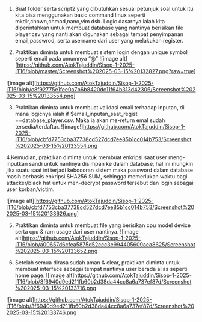 1. Buat folder serta script2 yang dibutuhkan sesuai petunjuk soal
untuk itu kita bisa menggunakan basic command linux seperti mkdir,chown,chmod,nano,vim dsb.
Logic dasarnya ialah kita diperintahkan untuk membuat database yang nantinya berisikan file player.csv yang nanti akan digunakan sebagai tempat penyimpanan email,passwrod, serta username dari user yang melakukan register.


2. Praktikan diminta untuk membuat sistem login dengan unique symbol seperti email pada umumnya “@”
![image alt][https://github.com/AtokTajuddin/Sisop-1-2025-IT16/blob/master/Screenshot%202025-03-15%20132827.png?raw=true]

![image alt][https://github.com/AtokTajuddin/Sisop-1-2025-IT16/blob/c8f92775e1fee0a7b6b8420dc11f64b313d42306/Screenshot%202025-03-15%20133554.png]

3. Praktikan diminta untuk membuat validasi email terhadap inputan, di mana logicnya ialah if $email_inputan_saat_regist ==database_player.csv. Maka ia akan me-return emal sudah tersedia/terdaftar.
![image!]https://github.com/AtokTajuddin/Sisop-1-2025-IT16/blob/cbfd7753cba37738cd527dcd7ee85b1cc014b753/Screenshot%202025-03-15%20133554.png

4.Kemudian, praktikan diminta untuk membuat enkripsi saat user meng-inputkan sandi untuk nantinya disimpan ke dalam database,
hal ini mungkin jika suatu saat ini terjadi kebocoran sistem maka password dalam database masih berbasis enkripsi SHA256 SUM, 
sehingga memerlukan waktu bagi attacker/black hat untuk men-decrypt password tersebut dan login sebagai user korban/victim.

![image alt][https://github.com/AtokTajuddin/Sisop-1-2025-IT16/blob/cbfd7753cba37738cd527dcd7ee85b1cc014b753/Screenshot%202025-03-15%20133626.png]

5. Praktikan diminta untuk membuat file yang berisikan cpu model device serta cpu & ram usage dari user nantinya.
![image alt]https://github.com/AtokTajuddin/Sisop-1-2025-IT16/blob/a00657d6cfea5875d52ccc3e994405609aea8625/Screenshot%202025-03-15%20133652.png

6. Setelah semua dirasa sudah aman & clear, praktikan diminta untuk membuat interface sebagai tempat nantinya user berada alias seperti home page.
![image alt]https://github.com/AtokTajuddin/Sisop-1-2025-IT16/blob/3f6940d9ed211fb60b2d38da44cc8a6a737ef87d/Screenshot%202025-03-15%20133716.png

![image alt]https://github.com/AtokTajuddin/Sisop-1-2025-IT16/blob/3f6940d9ed211fb60b2d38da44cc8a6a737ef87d/Screenshot%202025-03-15%20133746.png

